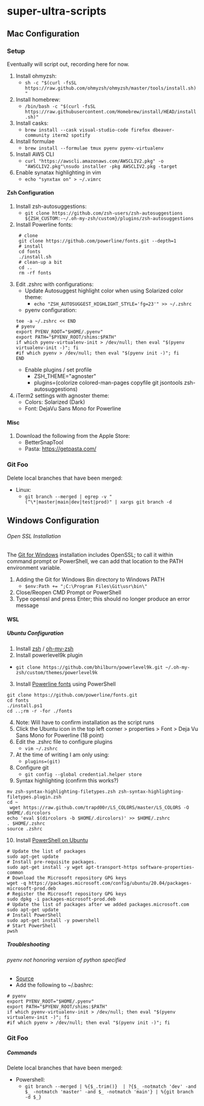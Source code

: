 # super-ultra-scripts
## Mac Configuration

### Setup 
Eventually will script out, recording here for now.

1. Install ohmyzsh:
   - `sh -c "$(curl -fsSL https://raw.github.com/ohmyzsh/ohmyzsh/master/tools/install.sh)"`
3. Install homebrew:
   - `/bin/bash -c "$(curl -fsSL https://raw.githubusercontent.com/Homebrew/install/HEAD/install.sh)"`
4. Install casks:
   - `brew install --cask visual-studio-code firefox dbeaver-community iterm2 spotify`
5. Install formulae
   - `brew install --formulae tmux pyenv pyenv-virtualenv`
6. Install AWS CLI
   - `curl "https://awscli.amazonaws.com/AWSCLIV2.pkg" -o "AWSCLIV2.pkg"\nsudo installer -pkg AWSCLIV2.pkg -target`
7. Enable synatax highlighting in vim
   - `echo "synxtax on" > ~/.vimrc`

####  Zsh Configuration

1. Install zsh-autosuggestions:
   - `git clone https://github.com/zsh-users/zsh-autosuggestions ${ZSH_CUSTOM:-~/.oh-my-zsh/custom}/plugins/zsh-autosuggestions`
2. Install Powerline fonts:
     ```
      # clone
      git clone https://github.com/powerline/fonts.git --depth=1
      # install
      cd fonts
      ./install.sh
      # clean-up a bit
      cd ..
      rm -rf fonts
      ```
3. Edit .zshrc with configurations:
   - Update Autosuggest highlight color when using Solarized color theme:
      - `echo "ZSH_AUTOSUGGEST_HIGHLIGHT_STYLE='fg=23'" >> ~/.zshrc` 
   - pyenv configuration:
    ```
    tee -a ~/.zshrc << END
    # pyenv
    export PYENV_ROOT="$HOME/.pyenv"
    export PATH="$PYENV_ROOT/shims:$PATH"
    if which pyenv-virtualenv-init > /dev/null; then eval "$(pyenv virtualenv-init -)"; fi
    #if which pyenv > /dev/null; then eval "$(pyenv init -)"; fi    
    END
    ```
   - Enable plugins / set profile
     - ZSH_THEME="agnoster"
     - plugins=(colorize colored-man-pages copyfile git jsontools zsh-autosuggestions)
4. iTerm2 settings with agnoster theme:
   - Colors: Solarized (Dark)
   - Font: DejaVu Sans Mono for Powerline

#### Misc
1. Download the following from the Apple Store:
   - BetterSnapTool
   - Pasta: https://getpasta.com/

### Git Foo
Delete local branches that have been merged:
* Linux: 
    * `git branch --merged | egrep -v "(^\*|master|main|dev|test|prod)" | xargs git branch -d`

## Windows Configuration

###### Open SSL Installation
The [Git for Windows](https://gitforwindows.org/) installation includes OpenSSL; to call it within command prompt or PowerShell, we can add that location to the PATH environment variable. 

1. Adding the Git for Windows Bin directory to Windows PATH
   - `$env:Path += ";C:\Program Files\Git\usr\bin\"`
2. Close/Reopen CMD Prompt or PowerShell
3. Type openssl and press Enter; this should no longer produce an error message


#### WSL

##### Ubuntu Configuration

1. Install [zsh](https://github.com/ohmyzsh/ohmyzsh/wiki/Installing-ZSH) / [oh-my-zsh](https://github.com/ohmyzsh/ohmyzsh)
2. Install powerlevel9k plugin
 - `git clone https://github.com/bhilburn/powerlevel9k.git ~/.oh-my-zsh/custom/themes/powerlevel9k`
3. Install [Powerline fonts](http://iamnotmyself.com/2017/04/15/setting-up-powerline-shell-on-windows-subsystem-for-linux/) using PowerShell
 ```
 git clone https://github.com/powerline/fonts.git
 cd fonts
 ./install.ps1
 cd ..;rm -r -for ./fonts
 ```
4. Note: Will have to confirm installation as the script runs
5. Click the Ubuntu icon in the top left corner > properties > Font > Deja Vu Sans Mono for Powerline (18 point)
6. Edit the .zshrc file to configure plugins
   - `vim ~/.zshrc`
7. At the time of writing I am only using:
   - `plugins=(git)`
8. Configure git
   - `git config --global credential.helper store`
9. Syntax highlighting (confirm this works?)
```wget https://github.com/trapd00r/zsh-syntax-highlighting-filetypes/blob/master/zsh-syntax-highlighting-filetypes.zsh
mv zsh-syntax-highlighting-filetypes.zsh zsh-syntax-highlighting-filetypes.plugin.zsh
cd ~
 wget https://raw.github.com/trapd00r/LS_COLORS/master/LS_COLORS -O $HOME/.dircolors
echo 'eval $(dircolors -b $HOME/.dircolors)' >> $HOME/.zshrc
. $HOME/.zshrc
source .zshrc
```
10. Install [PowerShell on Ubuntu](https://docs.microsoft.com/en-us/powershell/scripting/install/install-ubuntu?view=powershell-7.2)
```
# Update the list of packages
sudo apt-get update
# Install pre-requisite packages.
sudo apt-get install -y wget apt-transport-https software-properties-common
# Download the Microsoft repository GPG keys
wget -q https://packages.microsoft.com/config/ubuntu/20.04/packages-microsoft-prod.deb
# Register the Microsoft repository GPG keys
sudo dpkg -i packages-microsoft-prod.deb
# Update the list of packages after we added packages.microsoft.com
sudo apt-get update
# Install PowerShell
sudo apt-get install -y powershell
# Start PowerShell
pwsh
``` 
##### Troubleshooting
###### pyenv not honoring version of python specified

* [Source](https://stackoverflow.com/questions/68345938/pyenv-does-not-use-correct-python-version)
* Add the following to ~/.bashrc:

```
# pyenv
export PYENV_ROOT="$HOME/.pyenv"
export PATH="$PYENV_ROOT/shims:$PATH"
if which pyenv-virtualenv-init > /dev/null; then eval "$(pyenv virtualenv-init -)"; fi
#if which pyenv > /dev/null; then eval "$(pyenv init -)"; fi
```

### Git Foo
##### Commands

Delete local branches that have been merged:

* Powershell:
  * `git branch --merged | %{$_.trim()}  | ?{$_ -notmatch 'dev' -and $_ -notmatch 'master' -and $_ -notmatch 'main'} | %{git branch -d $_}`
